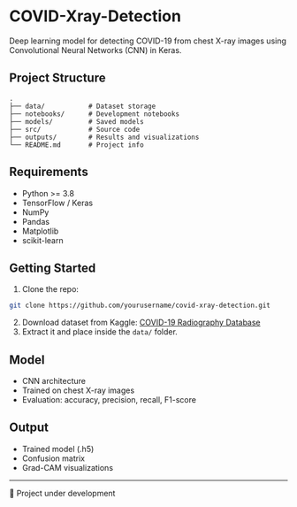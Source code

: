 # COVID-Xray-Detection

Deep learning model for detecting COVID-19 from chest X-ray images using Convolutional Neural Networks (CNN) in Keras.

## Project Structure
```
.
├── data/           # Dataset storage
├── notebooks/      # Development notebooks
├── models/         # Saved models
├── src/            # Source code
├── outputs/        # Results and visualizations
└── README.md       # Project info
```

## Requirements
- Python >= 3.8
- TensorFlow / Keras
- NumPy
- Pandas
- Matplotlib
- scikit-learn

## Getting Started
1. Clone the repo:
```bash
git clone https://github.com/yourusername/covid-xray-detection.git
```
2. Download dataset from Kaggle: [COVID-19 Radiography Database](https://www.kaggle.com/datasets/tawsifurrahman/covid19-radiography-database)
3. Extract it and place inside the `data/` folder.

## Model
- CNN architecture
- Trained on chest X-ray images
- Evaluation: accuracy, precision, recall, F1-score

## Output
- Trained model (.h5)
- Confusion matrix
- Grad-CAM visualizations

---
🚧 Project under development
